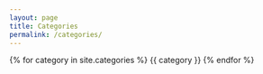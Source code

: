 ```yaml
---
layout: page
title: Categories
permalink: /categories/
---
```


{% for category in site.categories %}
	{{ category }}
{% endfor %}